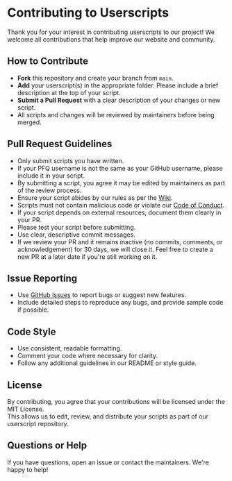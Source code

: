 # Contributing to Userscripts

Thank you for your interest in contributing userscripts to our project! We welcome all contributions that help improve our website and community.

## How to Contribute

- **Fork** this repository and create your branch from `main`.
- **Add** your userscript(s) in the appropriate folder. Please include a brief description at the top of your script.
- **Submit a Pull Request** with a clear description of your changes or new script.
- All scripts and changes will be reviewed by maintainers before being merged.

## Pull Request Guidelines

- Only submit scripts you have written.
- If your PFQ username is not the same as your GitHub username, please include it in your script.
- By submitting a script, you agree it may be edited by maintainers as part of the review process.
- Ensure your script abides by our rules as per the [Wiki](https://github.com/pokefarm-com/userscripts/wiki).
- Scripts must not contain malicious code or violate our [Code of Conduct](https://pokefarm.com/forum/thread/274596/Rules).
- If your script depends on external resources, document them clearly in your PR.
- Please test your script before submitting.
- Use clear, descriptive commit messages.
- If we review your PR and it remains inactive (no commits, comments, or acknowledgement) for 30 days, we will close it. Feel free to create a new PR at a later date if you're still working on it.

## Issue Reporting

- Use [GitHub Issues](https://github.com/pokefarm-com/userscripts/issues) to report bugs or suggest new features.
- Include detailed steps to reproduce any bugs, and provide sample code if possible.

## Code Style

- Use consistent, readable formatting.
- Comment your code where necessary for clarity.
- Follow any additional guidelines in our README or style guide.

## License

By contributing, you agree that your contributions will be licensed under the MIT License.  
This allows us to edit, review, and distribute your scripts as part of our userscript repository.

## Questions or Help

If you have questions, open an issue or contact the maintainers. We're happy to help!
